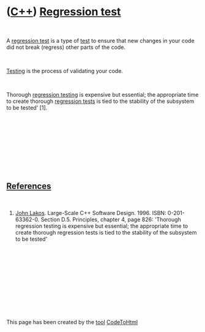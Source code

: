 
 

 

 

 

 

([C++](Cpp.md)) [Regression test](CppRegressionTest.md)
=========================================================

 

A [regression test](CppRegressionTest.md) is a type of
[test](CppTest.md) to ensure that new changes in your code did not
break (regress) other parts of the code.

 

[Testing](CppRegressionTest.md) is the process of validating your code.

 

Thorough [regression testing](CppRegressionTest.md) is expensive but
essential; the appropriate time to create thorough [regression
tests](CppRegressionTest.md) is tied to the stability of the subsystem
to be tested' \[1\].

 

 

 

 

 

[References](CppReferences.md)
-------------------------------

 

1.  [John Lakos](CppJohnLakos.md). Large-Scale C++ Software Design.
    1996. ISBN: 0-201-63362-0. Section D.5. Principles, chapter 4, page
    826: 'Thorough regression testing is expensive but essential; the
    appropriate time to create thorough regression tests is tied to the
    stability of the subsystem to be tested'

 

 

 

 

 

 

This page has been created by the [tool](Tools.md)
[CodeToHtml](ToolCodeToHtml.md)
